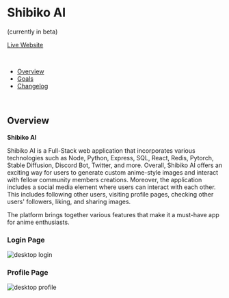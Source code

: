 # Shibiko AI

(currently in beta)

[Live Website](https://beta.shibiko.ai/)

<br />

- [Overview](#Overview)
- [Goals](#Goals)
- [Changelog](#Changelog)
  
<br>

## Overview
**Shibiko AI**

Shibiko AI is a Full-Stack web application that incorporates various technologies such as Node, Python, Express, SQL, React, Redis, Pytorch, Stable Diffusion, Discord Bot, Twitter, and more.
Overall, Shibiko AI offers an exciting way for users to generate custom anime-style images and interact with fellow community members creations.
Moreover, the application includes a social media element where users can interact with each other. This includes following other users, visiting profile pages, checking other users' followers, liking, and sharing images. 

The platform brings together various features that make it a must-have app for anime enthusiasts.

### Login Page
![desktop login](https://i.imgur.com/fGarSvz.png)

### Profile Page
![desktop profile](https://i.imgur.com/YeWs5KJ.png)

